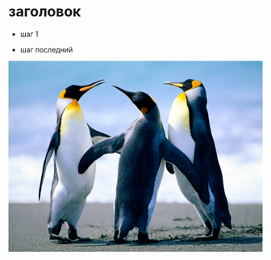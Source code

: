 # заголовок

- шаг 1

- шаг последний

![Penguins](/static/imgs/dudavik/8617324d-e1a8-11ed-818d-3c970e638a14.jpg)
